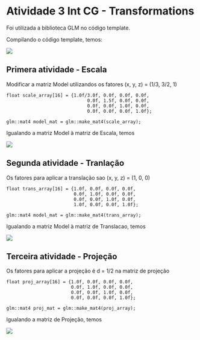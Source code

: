 ﻿# Atividade 3 Int CG - Transformations

Foi utilizada a biblioteca GLM no código template.

Compilando o código template, temos:

<img src = "https://github.com/Tewsma/CG/tree/main/Atividade III - CG/turopom/figura1.png">

## Primera atividade - Escala

Modificar a matriz Model utilizandos os fatores (x, y, z) = (1/3, 3/2, 1)

```
float scale_array[16] = {1.0f/3.0f, 0.0f, 0.0f, 0.0f,
                              0.0f, 1.5f, 0.0f, 0.0f,
                              0.0f, 0.0f, 1.0f, 0.0f,
                              0.0f, 0.0f, 0.0f, 1.0f};

glm::mat4 model_mat = glm::make_mat4(scale_array);
```
Igualando a matriz Model à matriz de Escala, temos

<img src = "https://github.com/Tewsma/CG/tree/main/Atividade III - CG/turopom/figura2.png">

## Segunda atividade - Tranlação

Os fatores para aplicar a translação sao (x, y, z) = (1, 0, 0)

```
float trans_array[16] = {1.0f, 0.0f, 0.0f, 0.0f,
                         0.0f, 1.0f, 0.0f, 0.0f,
                         0.0f, 0.0f, 1.0f, 0.0f,
                         1.0f, 0.0f, 0.0f, 1.0f};

glm::mat4 model_mat = glm::make_mat4(trans_array);
```
Igualando a matriz Model à matriz de Translacao, temos

<img src = "https://github.com/Tewsma/CG/tree/main/Atividade III - CG/turopom/figura3.png">

## Terceira atividade - Projeção

Os fatores para aplicar a projeção é d = 1/2 na matriz de projeção

```
float proj_array[16] = {1.0f, 0.0f, 0.0f, 0.0f, 
                        0.0f, 1.0f, 0.0f, 0.0f, 
                        0.0f, 0.0f, 1.0f, 0.0f, 
                        0.0f, 0.0f, 0.0f, 1.0f};

glm::mat4 proj_mat = glm::make_mat4(proj_array);
```
Igualando a matriz de Projeção, temos

<img src = "https://github.com/Tewsma/CG/tree/main/Atividade III - CG/turopom/figura3.png">



